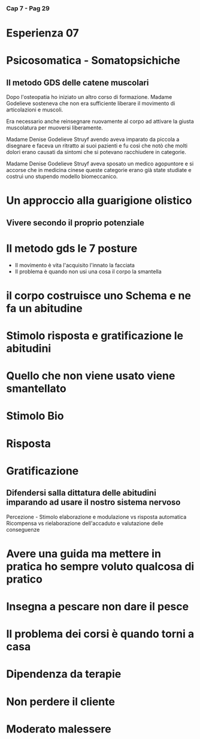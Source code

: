 ### Cap 7 - Pag 29

# Esperienza 07

# Psicosomatica - Somatopsichiche


## Il metodo GDS delle catene muscolari 

Dopo l'osteopatia ho iniziato un altro corso di formazione. Madame Godelieve sosteneva che non era sufficiente liberare il movimento di articolazioni e muscoli.

Era necessario anche reinsegnare nuovamente al corpo ad attivare la giusta muscolatura per muoversi liberamente. 

Madame Denise Godelieve Struyf avendo aveva imparato da piccola a disegnare e faceva un ritratto ai suoi pazienti e fu così che notò che molti dolori erano causati da sintomi che si potevano racchiudere in categorie. 

Madame Denise Godelieve Struyf aveva sposato un medico agopuntore e si accorse che in medicina cinese queste categorie erano già state studiate e costruì uno stupendo modello biomeccanico. 

# Un approccio alla guarigione olistico
<!--stackedit_data:
eyJoaXN0b3J5IjpbLTE5OTA5NjYxMTJdfQ==
-->



## Vivere secondo il proprio potenziale
# Il metodo gds le 7 posture


<!--stackedit_data:
eyJoaXN0b3J5IjpbMTA5MjAzMjMxNCwtMTg4OTQ4ODQ2OSwyNT
E5NjExMl19
-->


- Il movimento è vita l'acquisito l'innato la facciata
- Il problema è quando non usi una cosa il corpo la smantella

# il corpo costruisce uno Schema e ne fa un abitudine

# Stimolo risposta e gratificazione le abitudini

# Quello che non viene usato viene smantellato

# Stimolo Bio

# Risposta

# Gratificazione

## Difendersi salla dittatura delle abitudini imparando ad usare il nostro sistema nervoso

Percezione - Stimolo
elaborazione e modulazione vs risposta automatica
Ricompensa vs rielaborazione dell'accaduto e valutazione delle conseguenze

# Avere una guida ma mettere in pratica ho sempre voluto qualcosa di pratico

# Insegna a pescare non dare il pesce

# Il problema dei corsi è quando torni a casa

# Dipendenza da terapie

# Non perdere il cliente

# Moderato malessere
